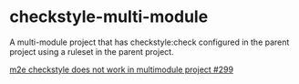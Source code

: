# checkstyle-multi-module

A multi-module project that has checkstyle:check configured in the parent project using
a ruleset in the parent project.

[m2e checkstyle does not work in multimodule project #299](https://github.com/m2e-code-quality/m2e-code-quality/issues/299)
